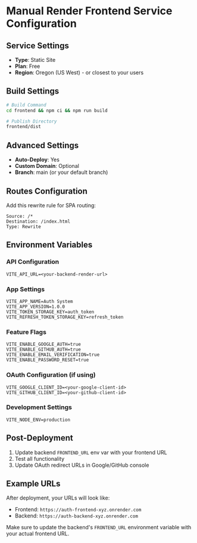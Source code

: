 # Manual Render Frontend Service Configuration

## Service Settings
- **Type**: Static Site
- **Plan**: Free
- **Region**: Oregon (US West) - or closest to your users

## Build Settings
```bash
# Build Command
cd frontend && npm ci && npm run build

# Publish Directory
frontend/dist
```

## Advanced Settings
- **Auto-Deploy**: Yes
- **Custom Domain**: Optional
- **Branch**: main (or your default branch)

## Routes Configuration
Add this rewrite rule for SPA routing:
```
Source: /*
Destination: /index.html
Type: Rewrite
```

## Environment Variables

### API Configuration
```
VITE_API_URL=<your-backend-render-url>
```

### App Settings
```
VITE_APP_NAME=Auth System
VITE_APP_VERSION=1.0.0
VITE_TOKEN_STORAGE_KEY=auth_token
VITE_REFRESH_TOKEN_STORAGE_KEY=refresh_token
```

### Feature Flags
```
VITE_ENABLE_GOOGLE_AUTH=true
VITE_ENABLE_GITHUB_AUTH=true
VITE_ENABLE_EMAIL_VERIFICATION=true
VITE_ENABLE_PASSWORD_RESET=true
```

### OAuth Configuration (if using)
```
VITE_GOOGLE_CLIENT_ID=<your-google-client-id>
VITE_GITHUB_CLIENT_ID=<your-github-client-id>
```

### Development Settings
```
VITE_NODE_ENV=production
```

## Post-Deployment
1. Update backend `FRONTEND_URL` env var with your frontend URL
2. Test all functionality
3. Update OAuth redirect URLs in Google/GitHub console

## Example URLs
After deployment, your URLs will look like:
- Frontend: `https://auth-frontend-xyz.onrender.com`
- Backend: `https://auth-backend-xyz.onrender.com`

Make sure to update the backend's `FRONTEND_URL` environment variable with your actual frontend URL.
